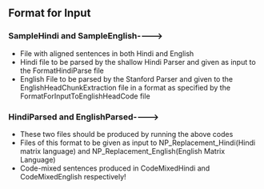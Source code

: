 ## Format for Input

### SampleHindi and SampleEnglish---->

* File with aligned sentences in both Hindi and English
* Hindi file to be parsed by the shallow Hindi Parser and given as input to the FormatHindiParse file
* English File to be parsed by the Stanford Parser and given to the EnglishHeadChunkExtraction file in a format as specified by the FormatForInputToEnglishHeadCode file

### HindiParsed and EnglishParsed---->
* These two files should be produced by running the above codes
* Files of this format to be given as input to NP_Replacement_Hindi(Hindi matrix language) and NP_Replacement_English(English Matrix Language)
* Code-mixed sentences produced in CodeMixedHindi and CodeMixedEnglish respectively!

